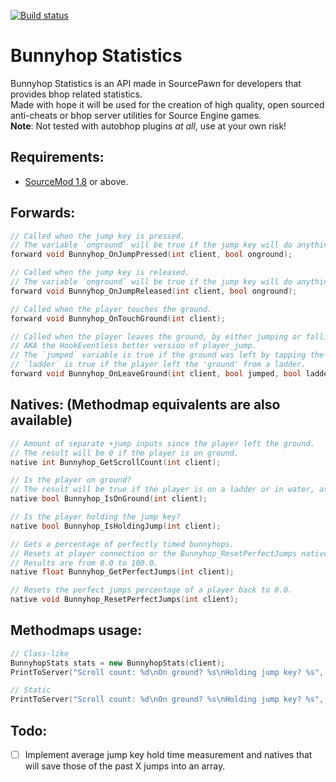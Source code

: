 [![Build status](https://travis-ci.org/shavitush/bhop_api.svg?branch=master)](https://travis-ci.org/shavitush/bhopstats)

# Bunnyhop Statistics
Bunnyhop Statistics is an API made in SourcePawn for developers that provides bhop related statistics.  
Made with hope it will be used for the creation of high quality, open sourced anti-cheats or bhop server utilities for Source Engine games.  
**Note**: Not tested with autobhop plugins *at all*, use at your own risk!

Requirements:
--
* [SourceMod 1.8](https://www.sourcemod.net/downloads.php) or above.

Forwards:
--
```cpp
// Called when the jump key is pressed.
// The variable `onground` will be true if the jump key will do anything for the player when tapped.
forward void Bunnyhop_OnJumpPressed(int client, bool onground);

// Called when the jump key is released.
// The variable `onground` will be true if the jump key will do anything for the player when tapped.
forward void Bunnyhop_OnJumpReleased(int client, bool onground);

// Called when the player touches the ground.
forward void Bunnyhop_OnTouchGround(int client);

// Called when the player leaves the ground, by either jumping or falling from somewhere.
// AKA the HookEventless better version of player_jump.
// The `jumped` variable is true if the ground was left by tapping the jump key, or false if the player fell from somewhere.
// `ladder` is true if the player left the 'ground' from a ladder.
forward void Bunnyhop_OnLeaveGround(int client, bool jumped, bool ladder);
```

Natives: (Methodmap equivalents are also available)
--
```cpp
// Amount of separate +jump inputs since the player left the ground.
// The result will be 0 if the player is on ground.
native int Bunnyhop_GetScrollCount(int client);

// Is the player on ground?
// The result will be true if the player is on a ladder or in water, as jumping will be functional.
native bool Bunnyhop_IsOnGround(int client);

// Is the player holding the jump key?
native bool Bunnyhop_IsHoldingJump(int client);

// Gets a percentage of perfectly timed bunnyhops.
// Resets at player connection or the Bunnyhop_ResetPerfectJumps native for it is called.
// Results are from 0.0 to 100.0.
native float Bunnyhop_GetPerfectJumps(int client);

// Resets the perfect jumps percentage of a player back to 0.0.
native void Bunnyhop_ResetPerfectJumps(int client);
```

Methodmaps usage:
--
```cpp
// Class-like
BunnyhopStats stats = new BunnyhopStats(client);
PrintToServer("Scroll count: %d\nOn ground? %s\nHolding jump key? %s", stats.ScrollCount, (stats.OnGround)? "Yes":"No", (stats.HoldingJump)? "Yes":"No");

// Static
PrintToServer("Scroll count: %d\nOn ground? %s\nHolding jump key? %s", BunnyhopStats.GetScrollCount(client), (BunnyhopStats.IsOnGround(client))? "Yes":"No", (BunnyhopStats.IsHoldingJump(client))? "Yes":"No");
```

Todo:
--
- [ ] Implement average jump key hold time measurement and natives that will save those of the past X jumps into an array.
